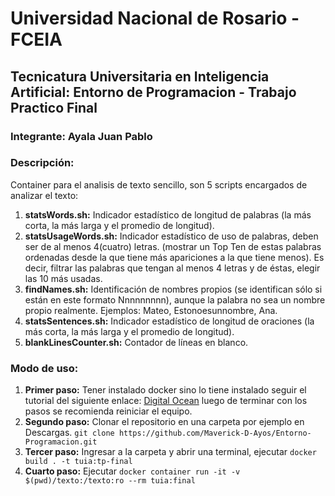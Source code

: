 # **Universidad Nacional de Rosario - FCEIA**
## **Tecnicatura Universitaria en Inteligencia Artificial: Entorno de Programacion - Trabajo Practico Final**
### **Integrante:** Ayala Juan Pablo
### **Descripción:**
Container para el analisis de texto sencillo, son 5  scripts encargados de analizar el texto:
1. **statsWords.sh:**
Indicador estadístico de longitud de palabras (la más corta, la más larga y el promedio de longitud).
2. **statsUsageWords.sh:**
Indicador estadístico de uso de palabras, deben ser de al menos 4(cuatro) letras. (mostrar un Top Ten de estas palabras ordenadas desde la que tiene más apariciones a la que tiene menos). Es decir, filtrar las palabras que tengan al menos 4 letras y de éstas, elegir las 10 más usadas.
3. **findNames.sh:**
Identificación de nombres propios (se identifican sólo si están en este formato Nnnnnnnnn), aunque la palabra no sea un nombre propio realmente.
Ejemplos: Mateo, Estonoesunnombre, Ana.
4. **statsSentences.sh:**
Indicador estadístico de longitud de oraciones (la más corta, la más larga y el promedio de longitud).
5. **blankLinesCounter.sh:**
Contador de líneas en blanco.
### Modo de uso:
1. **Primer paso:** Tener instalado docker sino lo tiene instalado seguir el tutorial del siguiente enlace:
[Digital Ocean](https://www.digitalocean.com/community/tutorials/how-to-install-and-use-docker-on-ubuntu-22-04 "how to install and use docker on ubuntu 22.04") luego de terminar con los pasos se recomienda reiniciar el equipo.
2. **Segundo paso:** Clonar el repositorio en una carpeta por ejemplo en Descargas.
 `git clone https://github.com/Maverick-D-Ayos/Entorno-Programacion.git`
3. **Tercer paso:** Ingresar a la carpeta y abrir una terminal, ejecutar `docker build . -t tuia:tp-final`
4. **Cuarto paso:** Ejecutar `docker container run -it -v $(pwd)/texto:/texto:ro --rm tuia:final`
